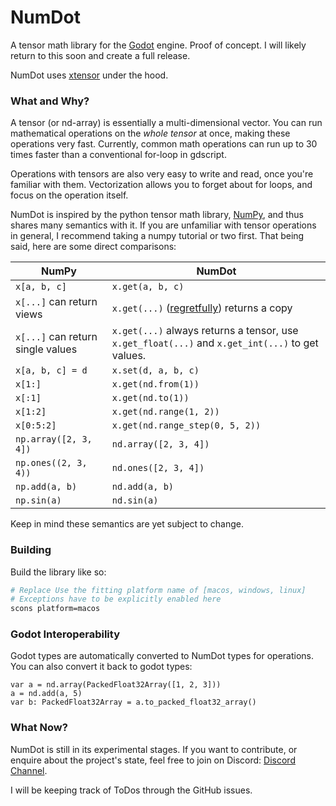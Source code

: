 # NumDot

A tensor math library for the [Godot](https://godotengine.org) engine. Proof of concept. I will likely return to this soon and create a full release.

NumDot uses [xtensor](https://github.com/xtensor-stack/xtensor) under the hood.

### What and Why?

A tensor (or nd-array) is essentially a multi-dimensional vector. You can run mathematical operations on the _whole tensor_ at once, making these operations very fast. Currently, common math operations can run up to 30 times faster than a conventional for-loop in gdscript.

Operations with tensors are also very easy to write and read, once you're familiar with them. Vectorization allows you to forget about for loops, and focus on the operation itself.

NumDot is inspired by the python tensor math library, [NumPy](https://numpy.org), and thus shares many semantics with it. If you are unfamiliar with tensor operations in general, I recommend taking a numpy tutorial or two first. That being said, here are some direct comparisons:

| NumPy  | NumDot |
| ------------- | ------------- |
| `x[a, b, c]` | `x.get(a, b, c)` |
| `x[...]` can return views | `x.get(...)` ([regretfully](https://github.com/Ivorforce/NumDot/issues/8)) returns a copy |
| `x[...]` can return single values | `x.get(...)` always returns a tensor, use `x.get_float(...)` and `x.get_int(...)` to get values. |
| `x[a, b, c] = d` | `x.set(d, a, b, c)` |
| `x[1:]` | `x.get(nd.from(1))` |
| `x[:1]` | `x.get(nd.to(1))` |
| `x[1:2]` | `x.get(nd.range(1, 2))` |
| `x[0:5:2]` | `x.get(nd.range_step(0, 5, 2))` |
| `np.array([2, 3, 4])` | `nd.array([2, 3, 4])` |
| `np.ones((2, 3, 4))` | `nd.ones([2, 3, 4])` |
| `np.add(a, b)` | `nd.add(a, b)` |
| `np.sin(a)` | `nd.sin(a)` |

Keep in mind these semantics are yet subject to change.


### Building

Build the library like so:

```bash
# Replace Use the fitting platform name of [macos, windows, linux]
# Exceptions have to be explicitly enabled here
scons platform=macos
```

### Godot Interoperability

Godot types are automatically converted to NumDot types for operations. You can also convert it back to godot types:
```gdscript
var a = nd.array(PackedFloat32Array([1, 2, 3]))
a = nd.add(a, 5)
var b: PackedFloat32Array = a.to_packed_float32_array()
```

### What Now?

NumDot is still in its experimental stages. If you want to contribute, or enquire about the project's state, feel free to join on Discord: [Discord Channel](https://discord.gg/hxuWcAXF).

I will be keeping track of ToDos through the GitHub issues.
